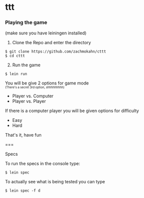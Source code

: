 # ttt

### Playing the game
(make sure you have leiningen installed)

1. Clone the Repo and enter the directory
  ``` 
  $ git clone https://github.com/zachmokahn/cttt
  $ cd cttt
  ```

2. Run the game
  ``` 
  $ lein run 
  ```

You will be give 2 options for game mode
<br><sup><sup>(There's a secret 3rd option, shhhhhhhhh)</sup></sup><br>
* Player vs. Computer
* Player vs. Player


If there is a computer player you will be given options
for difficulty
* Easy
* Hard

That's it, have fun

===

Specs

To run the specs in the console type:
```
$ lein spec
```

To actually see what is being tested you can type
```
$ lein spec -f d
```
